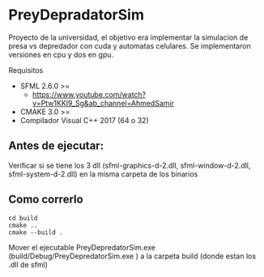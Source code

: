 # PreyDepradatorSim

Proyecto de la universidad, el objetivo era implementar la simulacion de presa vs depredador con cuda y automatas celulares. Se implementaron versiones en cpu y dos en gpu. 

Requisitos

- SFML 2.6.0 >=
  - https://www.youtube.com/watch?v=Ptw1KKI9_Sg&ab_channel=AhmedSamir
- CMAKE 3.0 >=
- Compilador Visual C++ 2017 (64 o 32)

## Antes de ejecutar:
Verificar si se tiene los 3 dll (sfml-graphics-d-2.dll, sfml-window-d-2.dll, sfml-system-d-2.dll) en la misma carpeta de los binarios

## Como correrlo

``` mkdir build
cd build
cmake ..
cmake --build .
```
Mover el ejecutable PreyDepredatorSim.exe (build/Debug/PreyDepredatorSim.exe ) a la carpeta build (donde estan los .dll de sfml)